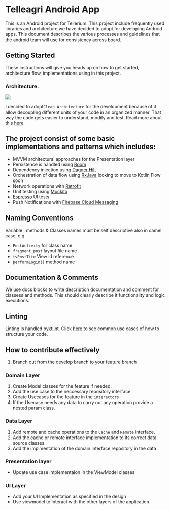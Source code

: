# Telleagri Android App

This is an Android project for Tellerium. This project include frequently used libraries and architecture we have decided to adopt for developing Android apps. This document describes the various processes and guidelines that the android team will use for consistency across board.

## Getting Started

These instructions will give you heads up on how to get started, architecture flow, implementations using in this project.

### Architecture.

![](https://res.cloudinary.com/hngfun/image/upload/v1578931056/Group_23_l51pg7.png)

I decided to adopt```Clean Architecture``` for the development because of it allow decoupling different units of your code in an organized manner. That way the code gets easier to understand, modify and test. Read more about this [here](https://medium.com/exploring-android/learn-clean-architecture-for-android-at-caster-io-8f1513621c30)


## The project consist of some basic implementations and patterns which includes:

* MVVM architectural approaches for the Presentation layer
* Persistence is handled using [Room](https://developer.android.com/jetpack/androidx/releases/room)
* Dependency injection using [Dagger Hilt](https://developer.android.com/training/dependency-injection/hilt-android#inject-interfaces)
* Orchestration of data flow using [RxJava](https://github.com/ReactiveX/RxJava) looking to move to Kotlin Flow soon
* Network operations with [Retrofit](https://square.github.io/retrofit/)
* Unit testing using [Mockito](https://github.com/mockito/mockito)
* [Espresso](https://developer.android.com/training/testing/espresso) UI tests
* Push Notifications with [Firebase Cloud Messaging](https://firebase.google.com/docs/cloud-messaging)


## Naming Conventions
Variable , methods & Classes names must be self descriptive also in camel case.
e.g 
* ```PostActivity``` for class name
* ```fragment_post``` layout file name
* ```tvPostTite``` View id reference
* ```performLogin()``` method name


## Documentation & Comments
We use docs blocks to write description documentation and comment for classess and methods. This should clearly describe it functionality and logic executions.

## Linting
Linting is handled by[ktlint](https://ktlint.github.io/). Click [here](https://ktlint.github.io/) to see common use cases of how to structure your code.

## How to contribute effectively
1. Branch out from the develop branch to your feature branch

### Domain Layer
1. Create Model classes for the feature if needed.
2. Add the use case to the neccessary repository interface.
3. Create Usecases for the feature in the `interactors`
4. If the Usecase needs any data to carry out any operation provide a nested param class.

### Data Layer
1. Add remote and cache operations to the `Cache` and `Remote` interface.
2. Add the cache or remote interface implementation to its correct data source classes.
3. Add the implmentation of the domain interface repository in the data

### Presentation layer
- Update use case implementaion in the ViewModel classes

### UI Layer
- Add your UI Implementation as specified in the design
- Use viewmodel to interact with the other layers of the application.
